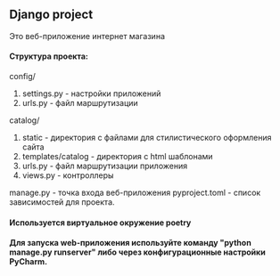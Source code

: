 ## Django project

Это веб-приложение интернет магазина

#### Структура проекта:
config/
1. settings.py - настройки приложений
2. urls.py - файл маршрутизации

catalog/
1. static - директория с файлами для стилистического оформления сайта
2. templates/catalog - директория с html шаблонами
3. urls.py - файл маршрутизации приложения
4. views.py - контроллеры

manage.py - точка входа веб-приложения
pyproject.toml - список зависимостей для проекта.

#### Используется виртуальное окружение poetry

#### Для запуска web-приложения используйте команду "python manage.py runserver" либо через конфигурационные настройки PyCharm.
